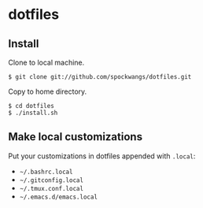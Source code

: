 dotfiles
========

## Install

Clone to local machine.

    $ git clone git://github.com/spockwangs/dotfiles.git

Copy to home directory.

    $ cd dotfiles
    $ ./install.sh

## Make local customizations

Put your customizations in dotfiles appended with `.local`:

* `~/.bashrc.local`
* `~/.gitconfig.local`
* `~/.tmux.conf.local`
* `~/.emacs.d/emacs.local`
